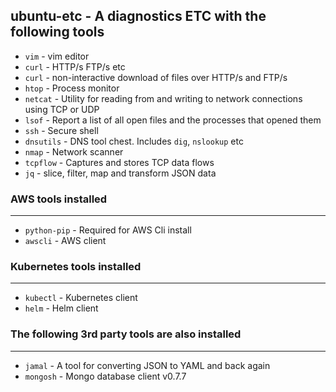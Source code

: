 ## ubuntu-etc - A diagnostics ETC with the following tools
* `vim` - vim editor
* `curl` - HTTP/s FTP/s etc
* `curl` - non-interactive download of files over HTTP/s and FTP/s
* `htop` - Process monitor
* `netcat` - Utility for reading from and writing to network connections using TCP or UDP
* `lsof` - Report a list of all open files and the processes that opened them
* `ssh` - Secure shell
* `dnsutils` - DNS tool chest.  Includes `dig`, `nslookup` etc
* `nmap` - Network scanner
* `tcpflow` - Captures and stores TCP data flows
* `jq` - slice, filter, map and transform JSON data

### AWS tools installed 
------
* `python-pip` - Required for AWS Cli install
* `awscli` - AWS client

### Kubernetes tools installed
------
* `kubectl` - Kubernetes client
* `helm` - Helm client

### The following 3rd party tools are also installed
------
* `jamal` - A tool for converting JSON to YAML and back again
* `mongosh` - Mongo database client v0.7.7
